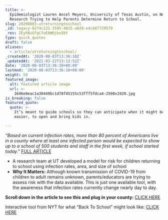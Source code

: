 ```yaml
---
title: >-
  Epidemiologist Lauren Ancel Meyers, University of Texas Austin, on New
  Research Trying to Help Parents Determine Return to School.
slug: 20200803-utreturningtoschool
_id: legacy-6274c121-3595-4815-a020-e4cb87729579
_rev: ZEyhBiGfgCfwE8WOjbuSbY
type: quick_quotes
draft: false
aliases:
  - article/utreturningtoschool/
_createdAt: '2020-08-03T13:36:10Z'
_updatedAt: '2021-03-22T13:12:52Z'
date: '2020-08-03T13:36:10+00:00'
lastmod: '2020-08-03T13:36:10+00:00'
weight: 50
featured_image:
  alt: Featured article image
  url: >-
    1646e8eac1a30449bc1d78f45155c53fff5fdca4-2560x1920.jpg
is_breaking: false
featured_quote:
  quote: >-
    It’s meant to guide schools so they can anticipate when it might be safe, or
    easier, to open and bring kids in.

---
```

_“Based on current infection rates, more than 80 percent of Americans live in a county where at least one infected person would be expected to show up to a school of 500 students and staff in the first week, if school started today.”_ [FULL ARTICLE](https://www.nytimes.com/interactive/2020/07/31/us/coronavirus-school-reopening-risk.html)

* A research team at UT developed a model for risk for children returning to school using infection rates, area, and size of school
* **Why It Matters:** Although known transmission of COVID-19 from children to adult remains unknown, parents/educators are trying to assess risk with the data available. This is just one available tool, with the awareness that infection rates currently change nearly day to day.

**Scroll down in the article to see this and plug in your county:** [CLICK HERE](https://www.nytimes.com/interactive/2020/07/31/us/coronavirus-school-reopening-risk.html)



Interactive tool from NYT for what “Back To School” might look like: [CLICK HERE](https://www.nytimes.com/interactive/2020/07/29/us/schools-reopening-coronavirus.html)